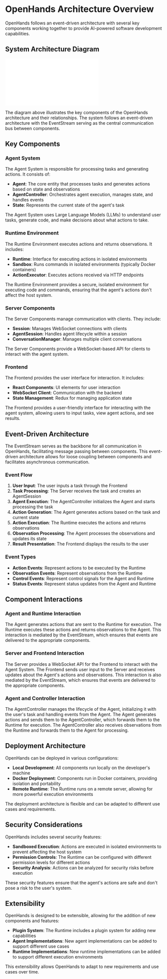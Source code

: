 # OpenHands Architecture Overview

OpenHands follows an event-driven architecture with several key components working together to provide AI-powered software development capabilities.

## System Architecture Diagram

![OpenHands System Architecture](../../static/img/system_architecture_overview.md)

The diagram above illustrates the key components of the OpenHands architecture and their relationships. The system follows an event-driven architecture with the EventStream serving as the central communication bus between components.

## Key Components

### Agent System
The Agent System is responsible for processing tasks and generating actions. It consists of:

- **Agent**: The core entity that processes tasks and generates actions based on state and observations
- **AgentController**: Orchestrates agent execution, manages state, and handles events
- **State**: Represents the current state of the agent's task

The Agent System uses Large Language Models (LLMs) to understand user tasks, generate code, and make decisions about what actions to take.

### Runtime Environment
The Runtime Environment executes actions and returns observations. It includes:

- **Runtime**: Interface for executing actions in isolated environments
- **Sandbox**: Runs commands in isolated environments (typically Docker containers)
- **ActionExecutor**: Executes actions received via HTTP endpoints

The Runtime Environment provides a secure, isolated environment for executing code and commands, ensuring that the agent's actions don't affect the host system.

### Server Components
The Server Components manage communication with clients. They include:

- **Session**: Manages WebSocket connections with clients
- **AgentSession**: Handles agent lifecycle within a session
- **ConversationManager**: Manages multiple client conversations

The Server Components provide a WebSocket-based API for clients to interact with the agent system.

### Frontend
The Frontend provides the user interface for interaction. It includes:

- **React Components**: UI elements for user interaction
- **WebSocket Client**: Communication with the backend
- **State Management**: Redux for managing application state

The Frontend provides a user-friendly interface for interacting with the agent system, allowing users to input tasks, view agent actions, and see results.

## Event-Driven Architecture

The EventStream serves as the backbone for all communication in OpenHands, facilitating message passing between components. This event-driven architecture allows for loose coupling between components and facilitates asynchronous communication.

### Event Flow

1. **User Input**: The user inputs a task through the Frontend
2. **Task Processing**: The Server receives the task and creates an AgentSession
3. **Agent Execution**: The AgentController initializes the Agent and starts processing the task
4. **Action Generation**: The Agent generates actions based on the task and current state
5. **Action Execution**: The Runtime executes the actions and returns observations
6. **Observation Processing**: The Agent processes the observations and updates its state
7. **Result Presentation**: The Frontend displays the results to the user

### Event Types

- **Action Events**: Represent actions to be executed by the Runtime
- **Observation Events**: Represent observations from the Runtime
- **Control Events**: Represent control signals for the Agent and Runtime
- **Status Events**: Represent status updates from the Agent and Runtime

## Component Interactions

### Agent and Runtime Interaction
The Agent generates actions that are sent to the Runtime for execution. The Runtime executes these actions and returns observations to the Agent. This interaction is mediated by the EventStream, which ensures that events are delivered to the appropriate components.

### Server and Frontend Interaction
The Server provides a WebSocket API for the Frontend to interact with the Agent System. The Frontend sends user input to the Server and receives updates about the Agent's actions and observations. This interaction is also mediated by the EventStream, which ensures that events are delivered to the appropriate components.

### Agent and Controller Interaction
The AgentController manages the lifecycle of the Agent, initializing it with the user's task and handling events from the Agent. The Agent generates actions and sends them to the AgentController, which forwards them to the Runtime for execution. The AgentController also receives observations from the Runtime and forwards them to the Agent for processing.

## Deployment Architecture

OpenHands can be deployed in various configurations:

- **Local Development**: All components run locally on the developer's machine
- **Docker Deployment**: Components run in Docker containers, providing isolation and portability
- **Remote Runtime**: The Runtime runs on a remote server, allowing for more powerful execution environments

The deployment architecture is flexible and can be adapted to different use cases and requirements.

## Security Considerations

OpenHands includes several security features:

- **Sandboxed Execution**: Actions are executed in isolated environments to prevent affecting the host system
- **Permission Controls**: The Runtime can be configured with different permission levels for different actions
- **Security Analysis**: Actions can be analyzed for security risks before execution

These security features ensure that the agent's actions are safe and don't pose a risk to the user's system.

## Extensibility

OpenHands is designed to be extensible, allowing for the addition of new components and features:

- **Plugin System**: The Runtime includes a plugin system for adding new capabilities
- **Agent Implementations**: New agent implementations can be added to support different use cases
- **Runtime Implementations**: New runtime implementations can be added to support different execution environments

This extensibility allows OpenHands to adapt to new requirements and use cases over time.
